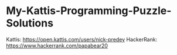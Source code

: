 # My-Kattis-Programming-Puzzle-Solutions
Kattis: https://open.kattis.com/users/nick-predey
HackerRank: https://www.hackerrank.com/papabear20
